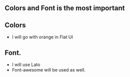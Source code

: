 ## Colors  and Font is the most important

## Colors
- I will go with orange in Flat UI


## Font.
-  I will use Lato
- Font-awesome will be used as well.
